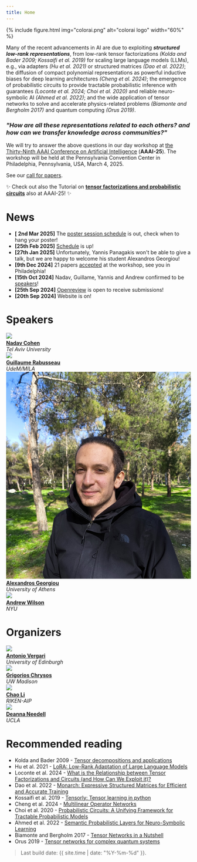 ```yaml
---
title: Home
---
```


{% include figure.html img="colorai.png" alt="colorai logo" width="60%" %}

Many of the recent advancements in AI are due to exploiting <i><b>structured low-rank representations</b></i>, from  low-rank tensor factorizations <cite>(Kolda and Bader 2009; Kossaifi et al. 2019)</cite> for scaling large language models (LLMs), e.g., via adapters <cite>(Hu et al. 2021)</cite> or structured matrices
<cite>(Dao et al. 2022)</cite>; the diffusion of compact polynomial representations as powerful inductive biases for deep learning architectures <cite>(Cheng et al. 2024)</cite>; the emergence of probabilistic circuits to provide tractable probabilistic inference with guarantees <cite>(Loconte et al. 2024; Choi et al. 2020)</cite> and reliable neuro-symbolic AI <cite>(Ahmed et al. 2022)</cite>; and the wide application of tensor networks to solve and accelerate physics-related problems <cite>(Biamonte and Bergholm 2017)</cite> and quantum computing <cite>(Orus 2019)</cite>. 

### *"How are all these representations related to each others? and how can we transfer knowledge across communities?"*

We will try to answer the above questions in our day workshop at [the Thirty-Ninth AAAI Conference on Artificial Intelligence](https://aaai.org/conference/aaai/aaai-25/) (**AAAI-25**). The workshop will be held at the Pennsylvania Convention Center in Philadelphia, Pennsylvania, USA, March 4, 2025.

See our [call for papers](https://april-tools.github.io/colorai/cfp.html).

✨ Check out also the Tutorial on <a href="https://april-tools.github.io/aaai25-tf-pc-tutorial/"><b>tensor factorizations and probabilistic circuits</b></a> also at AAAI-25! ✨


# News
- **[ 2nd Mar 2025]** The [poster session schedule](https://april-tools.github.io/colorai/accepted.html) is out, check when to hang your poster!
- **[25th Feb 2025]** [Schedule](https://april-tools.github.io/colorai/schedule.html) is up!
- **[27th Jan 2025]** Unfortunately, Yannis Panagakis won't be able to give a talk, but we are happy to welcome his student Alexandros Georgiou!
- **[9th Dec 2024]** 21 papers [accepted](https://april-tools.github.io/colorai/accepted.html) at the workshop, see you in Philadelphia!
- **[15th Oct 2024]** Nadav, Guillame, Yannis and Andrew confirmed to be [speakers](https://april-tools.github.io/colorai/index#speakers)!
- **[25th Sep 2024]** [Openreview](https://openreview.net/group?id=AAAI.org/2025/Workshop/CoLoRAI) is open to receive submissions! 
- **[20th Sep 2024]** Website is on! 

# Speakers

<div id="speakers">
    <div class="speaker">
        <img class="avatar" src="https://en-exact-sciences.tau.ac.il/sites/exactsci_en.tau.ac.il/files/styles/research_teaser_image_180_x_180/public/co_nadav_cohen_180X180.webp"><br/>
        <div class="speaker-name">
        <b><a href="https://www.cohennadav.com/">Nadav Cohen</a></b></div>
        <div class="speaker-uni">
        <i> Tel Aviv University</i>
        </div>
    </div>
    <div class="speaker">
        <img class="avatar" src="https://www-labs.iro.umontreal.ca/~grabus/images/photo.jpg"><br/>
        <div class="speaker-name">
        <b><a href="https://www-labs.iro.umontreal.ca/~grabus/">Guillaume Rabusseau</a></b></div>
        <div class="speaker-uni">
        <i>UdeM/MILA</i>
        </div>
    </div>
    <div class="speaker">
        <img class="avatar" src="images/agimg.jpg"><br/>
        <div class="speaker-name">
        <b><a href="http://users.uoa.gr/~yannisp/">Alexandros Georgiou</a></b></div>
        <div class="speaker-uni">
        <i>University of Athens</i>
        </div>
    </div>
    <div class="speaker">
        <img class="avatar" src="https://assets.amazon.science/dims4/default/362fb24/2147483647/strip/true/crop/684x925+74+0/resize/340x460!/format/webp/quality/90/?url=http%3A%2F%2Famazon-topics-brightspot.s3.amazonaws.com%2Fscience%2Ff4%2F73%2F65c9a02249bca0b9d56f5e52f2ad%2Fandrew-gordon-wilson.jpg">
        <div class="speaker-name">
        <b><a href="https://cims.nyu.edu/~andrewgw/">Andrew Wilson</a></b></div>
        <div class="speaker-uni">
        <i>NYU</i>
        </div>
    </div>
</div>

# Organizers

<div id="organizers">
    <div class="organizer">
        <img class="avatar" src="https://april-tools.github.io/images/people/aver.jpg"><br/>
        <div class="organizer-name">
        <b><a href="https://april-tools.github.io/">Antonio Vergari</a></b></div>
        <div class="organizer-uni">
        <i>University of Edinburgh</i>
        </div>
    </div>
    <div class="organizer">
        <img class="avatar" src="https://grigorisg9gr.github.io/images/profile.png"><br/>
        <div class="organizer-name">
        <b><a href="https://grigoris.ece.wisc.edu/">Grigorios Chrysos</a></b></div>
        <div class="organizer-uni">
        <i>UW Madison</i>
        </div>
    </div>
    <div class="organizer">
        <img class="avatar" src="https://scholar.googleusercontent.com/citations?view_op=view_photo&user=i4JrumAAAAAJ&citpid=4"><br/>
        <div class="organizer-name">
        <b><a href="https://scholar.google.com/citations?user=i4JrumAAAAAJ">Chao Li</a></b></div>
        <div class="organizer-uni">
        <i>RIKEN-AIP</i>
        </div>
    </div>
    <div class="organizer">
        <img class="avatar" src="https://s3.amazonaws.com/cms.ipressroom.com/173/files/20214/609454912cfac27230030244_Needell-768x811/Needell-768x811_260b38bf-a7a8-4684-9053-3f7d01f1a5e7-prv.jpg">
        <div class="organizer-name">
        <b><a href="https://www.math.ucla.edu/~deanna/">Deanna Needell</a></b></div>
        <div class="organizer-uni">
        <i>UCLA</i>
        </div>
    </div>
</div>


# Recommended reading

- Kolda and Bader 2009 - [Tensor decompositions and applications](https://www.kolda.net/publication/TensorReview.pdf)
- Hu et al. 2021 - [LoRA: Low-Rank Adaptation of Large Language Models](https://openreview.net/forum?id=nZeVKeeFYf9)
- Loconte et al. 2024 - [What is the Relationship between Tensor Factorizations and Circuits (and How Can We Exploit it)?](https://arxiv.org/abs/2409.07953v1)
- Dao et al. 2022 - [Monarch: Expressive Structured Matrices for Efficient and Accurate Training](https://proceedings.mlr.press/v162/dao22a/dao22a.pdf)
- Kossaifi et al. 2019 - [Tensorly: Tensor learning in python](https://www.jmlr.org/papers/v20/18-277.html)
- Cheng et al. 2024 - [Multilinear Operator Networks](https://openreview.net/forum?id=bbCL5aRjUx)
- Choi et al. 2020 - [Probabilistic Circuits: A Unifying Framework for Tractable Probabilistic Models](https://yoojungchoi.github.io/files/ProbCirc20.pdf)
- Ahmed et al. 2022 - [Semantic Probabilistic Layers for Neuro-Symbolic Learning](https://proceedings.neurips.cc/paper_files/paper/2022/hash/c182ec594f38926b7fcb827635b9a8f4-Abstract-Conference.html)
- Biamonte and Bergholm 2017 - [Tensor Networks in a Nutshell](https://arxiv.org/abs/1708.00006)
- Orus 2019 - [Tensor networks for complex quantum systems](https://www.nature.com/articles/s42254-019-0086-7)

> Last build date: {{ site.time | date: "%Y-%m-%d" }}.
